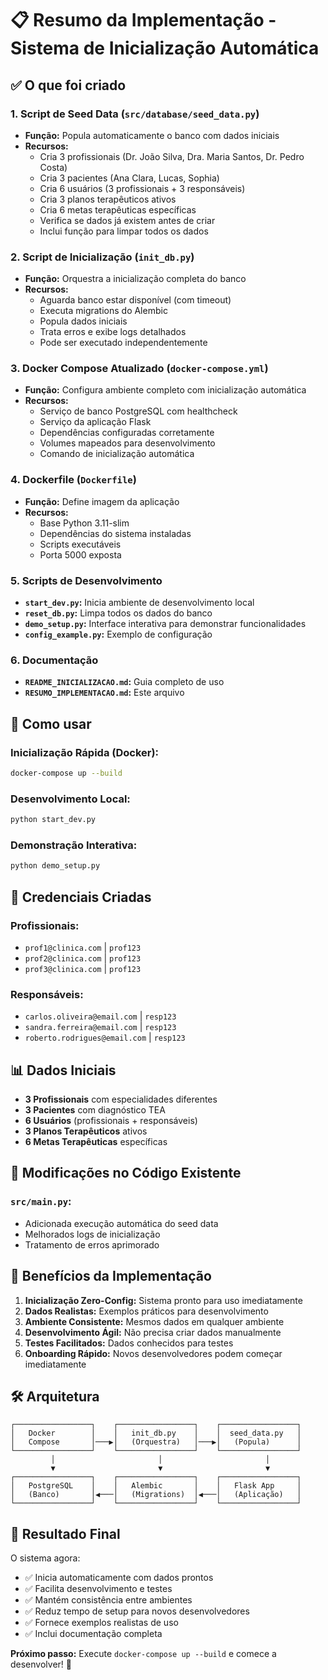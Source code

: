 # 📋 Resumo da Implementação - Sistema de Inicialização Automática

## ✅ O que foi criado

### 1. **Script de Seed Data** (`src/database/seed_data.py`)
- **Função:** Popula automaticamente o banco com dados iniciais
- **Recursos:**
  - Cria 3 profissionais (Dr. João Silva, Dra. Maria Santos, Dr. Pedro Costa)
  - Cria 3 pacientes (Ana Clara, Lucas, Sophia)
  - Cria 6 usuários (3 profissionais + 3 responsáveis)
  - Cria 3 planos terapêuticos ativos
  - Cria 6 metas terapêuticas específicas
  - Verifica se dados já existem antes de criar
  - Inclui função para limpar todos os dados

### 2. **Script de Inicialização** (`init_db.py`)
- **Função:** Orquestra a inicialização completa do banco
- **Recursos:**
  - Aguarda banco estar disponível (com timeout)
  - Executa migrations do Alembic
  - Popula dados iniciais
  - Trata erros e exibe logs detalhados
  - Pode ser executado independentemente

### 3. **Docker Compose Atualizado** (`docker-compose.yml`)
- **Função:** Configura ambiente completo com inicialização automática
- **Recursos:**
  - Serviço de banco PostgreSQL com healthcheck
  - Serviço da aplicação Flask
  - Dependências configuradas corretamente
  - Volumes mapeados para desenvolvimento
  - Comando de inicialização automática

### 4. **Dockerfile** (`Dockerfile`)
- **Função:** Define imagem da aplicação
- **Recursos:**
  - Base Python 3.11-slim
  - Dependências do sistema instaladas
  - Scripts executáveis
  - Porta 5000 exposta

### 5. **Scripts de Desenvolvimento**
- **`start_dev.py`:** Inicia ambiente de desenvolvimento local
- **`reset_db.py`:** Limpa todos os dados do banco
- **`demo_setup.py`:** Interface interativa para demonstrar funcionalidades
- **`config_example.py`:** Exemplo de configuração

### 6. **Documentação**
- **`README_INICIALIZACAO.md`:** Guia completo de uso
- **`RESUMO_IMPLEMENTACAO.md`:** Este arquivo

## 🎯 Como usar

### Inicialização Rápida (Docker):
```bash
docker-compose up --build
```

### Desenvolvimento Local:
```bash
python start_dev.py
```

### Demonstração Interativa:
```bash
python demo_setup.py
```

## 🔑 Credenciais Criadas

### Profissionais:
- `prof1@clinica.com` | `prof123`
- `prof2@clinica.com` | `prof123`
- `prof3@clinica.com` | `prof123`

### Responsáveis:
- `carlos.oliveira@email.com` | `resp123`
- `sandra.ferreira@email.com` | `resp123`
- `roberto.rodrigues@email.com` | `resp123`

## 📊 Dados Iniciais

- **3 Profissionais** com especialidades diferentes
- **3 Pacientes** com diagnóstico TEA
- **6 Usuários** (profissionais + responsáveis)
- **3 Planos Terapêuticos** ativos
- **6 Metas Terapêuticas** específicas

## 🔧 Modificações no Código Existente

### `src/main.py`:
- Adicionada execução automática do seed data
- Melhorados logs de inicialização
- Tratamento de erros aprimorado

## 🚀 Benefícios da Implementação

1. **Inicialização Zero-Config:** Sistema pronto para uso imediatamente
2. **Dados Realistas:** Exemplos práticos para desenvolvimento
3. **Ambiente Consistente:** Mesmos dados em qualquer ambiente
4. **Desenvolvimento Ágil:** Não precisa criar dados manualmente
5. **Testes Facilitados:** Dados conhecidos para testes
6. **Onboarding Rápido:** Novos desenvolvedores podem começar imediatamente

## 🛠️ Arquitetura

```
┌─────────────────┐    ┌─────────────────┐    ┌─────────────────┐
│   Docker        │    │   init_db.py    │    │  seed_data.py   │
│   Compose       │───▶│   (Orquestra)   │───▶│   (Popula)      │
└─────────────────┘    └─────────────────┘    └─────────────────┘
         │                       │                       │
         ▼                       ▼                       ▼
┌─────────────────┐    ┌─────────────────┐    ┌─────────────────┐
│   PostgreSQL    │    │   Alembic       │    │   Flask App     │
│   (Banco)       │◀───│   (Migrations)  │◀───│   (Aplicação)   │
└─────────────────┘    └─────────────────┘    └─────────────────┘
```

## 🎉 Resultado Final

O sistema agora:
- ✅ Inicia automaticamente com dados prontos
- ✅ Facilita desenvolvimento e testes
- ✅ Mantém consistência entre ambientes
- ✅ Reduz tempo de setup para novos desenvolvedores
- ✅ Fornece exemplos realistas de uso
- ✅ Inclui documentação completa

**Próximo passo:** Execute `docker-compose up --build` e comece a desenvolver! 🚀
